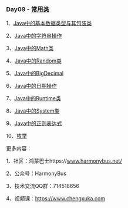 ### Day09 - [常用类](https://www.chengxuka.com/book/16)





1、[Java中的基本数据类型与其包装类](https://www.chengxuka.com/book/16/article/239)

2、[Java中的字符串操作 ](https://www.chengxuka.com/book/16/article/240)

3、[Java中的Math类](https://www.chengxuka.com/book/16/article/241)

4、[Java中的Random类](https://www.chengxuka.com/book/16/article/242)

5、[Java中的BigDecimal](https://www.chengxuka.com/book/16/article/243)

6、[Java中的日期操作](https://www.chengxuka.com/book/16/article/244)

7、[Java中的Runtime类](https://www.chengxuka.com/book/16/article/245)

8、[Java中的System类](https://www.chengxuka.com/book/16/article/246)

9、[Java中的正则表达式](https://www.chengxuka.com/book/16/article/247)

10、[枚举](https://www.chengxuka.com/book/16/article/248)









更多内容：

1、社区：鸿蒙巴士https://www.harmonybus.net/

2、公众号：HarmonyBus

3、技术交流QQ群：714518656

4、视频课：https://www.chengxuka.com

